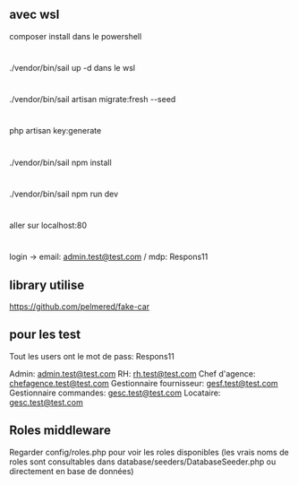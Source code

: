 ## avec wsl 
composer install dans le powershell
#
./vendor/bin/sail up -d dans le wsl
#
./vendor/bin/sail artisan migrate:fresh --seed
#
php artisan key:generate
#
./vendor/bin/sail npm install
#
./vendor/bin/sail npm run dev
#
aller sur localhost:80
#
login -> email: admin.test@test.com / mdp: Respons11

## library utilise

https://github.com/pelmered/fake-car

## pour les test
Tout les users ont le mot de pass: Respons11

Admin: admin.test@test.com
RH: rh.test@test.com
Chef d'agence: chefagence.test@test.com
Gestionnaire fournisseur: gesf.test@test.com
Gestionnaire commandes: gesc.test@test.com
Locataire: gesc.test@test.com

## Roles middleware
Regarder config/roles.php pour voir les roles disponibles 
(les vrais noms de roles sont consultables dans database/seeders/DatabaseSeeder.php ou directement en base de données)